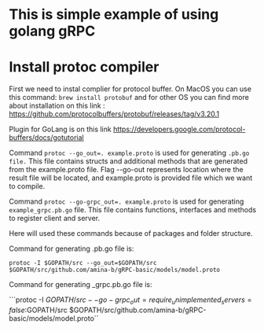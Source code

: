 # This is simple example of using golang gRPC


# Install protoc compiler

First we need to instal complier for protocol buffer.
On MacOS you can use this command:
```brew install protobuf``` and for other OS you can find more about installation on this link : 
https://github.com/protocolbuffers/protobuf/releases/tag/v3.20.1 


Plugin for GoLang is on this link https://developers.google.com/protocol-buffers/docs/gotutorial 


Command ```protoc --go_out=. example.proto``` is used for generating `.pb.go file.` This file contains structs and additional methods that are generated from the example.proto file. Flag --go-out represents location where the result file will be located, and example.proto is provided file which we want to compile. 

Command  `protoc --go-grpc_out=. example.proto` is used for generating `example_grpc.pb.go` file. This file contains functions, interfaces and methods to register client and server.

Here will used these commands because of packages and folder structure.

Command for generating .pb.go file is:

```protoc -I $GOPATH/src --go_out=$GOPATH/src $GOPATH/src/github.com/amina-b/gRPC-basic/models/model.proto```

Command for generating _grpc.pb.go file is:

```protoc -I $GOPATH/src --go-grpc_out=require_unimplemented_servers=false:$GOPATH/src $GOPATH/src/github.com/amina-b/gRPC-basic/models/model.proto``

